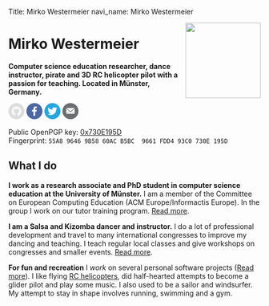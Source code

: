 Title: Mirko Westermeier
navi_name: Mirko Westermeier

<img style="float: right; margin: 0 0 1em 1em" alt="" width="150" height="150" src="https://gravatar.com/avatar/7c3152289ebed501d45a3a3488b45720?s=150">

# Mirko Westermeier

**Computer science education researcher, dance instructor, pirate and 3D RC helicopter pilot with a passion for teaching. Located in Münster, Germany.**

[![GitHub][github-icon]][github]
[![Facebook][facebook-icon]][facebook]
[![Twitter][twitter-icon]][twitter]
[![email][email-icon]][email]

Public OpenPGP key: [0x730E195D][pgp]  
Fingerprint: `55A8 9646 9B58 60AC B5BC  9661 FDD4 93C0 730E 195D`

[github-icon]: images/icons/github.png "GitHub"
[github]: https://github.com/memowe
[facebook-icon]: images/icons/facebook.png "Facebook"
[facebook]: https://facebook.com/mirko.westermeier
[twitter-icon]: images/icons/twitter.png "Twitter"
[twitter]: https://twitter.com/memowe
[email-icon]: images/icons/email.png "email"
[email]: mailto:mirko@westermeier.de
[pgp]: 730E195D.asc

## What I do

**I work as a research associate and PhD student in computer science education at the University of Münster.** I am a member of the Committee on European Computing Education (ACM Europe/Informactis Europe). In the group I work on our tutor training program. [Read more][CSEdR].

[CSEdR]: computer_science_education_research.md

**I am a Salsa and Kizomba dancer and instructor.** I do a lot of professional development and travel to many international congresses to improve my dancing and teaching. I teach regular local classes and give workshops on congresses and smaller events. [Read more][Dancing].

[Dancing]: dance_instructor.md

**For fun and recreation** I *work* on several personal software projects ([Read more][PP]). I like flying [RC helicopters][RCH], did half-hearted attempts to become a glider pilot and play some music. I also used to be a sailor and windsurfer. My attempt to stay in shape involves running, swimming and a gym.

[PP]: personal_software_projects.md
[RCH]: https://www.youtube.com/watch?v=yCBGcm80oTg
